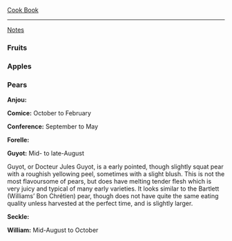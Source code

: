 [Cook Book](https://github.com/vmsmith/CookBook/blob/master/README.md)  

-----  

[Notes](https://github.com/vmsmith/CookBook/blob/master/notes.md)  

### Fruits  

### Apples  


### Pears  

**Anjou:**  

**Comice:** October to February  

**Conference:** September to May  

**Forelle:**

**Guyot:** Mid- to late-August  

Guyot, or Docteur Jules Guyot, is a early pointed, though slightly squat pear with a roughish yellowing peel, sometimes with a slight blush. This is not the most flavoursome of pears, but does have melting tender flesh which is very juicy and typical of many early varieties. It looks similar to the Bartlett (Williams’ Bon Chrétien) pear, though does not have quite the same eating quality unless harvested at the perfect time, and is slightly larger.

**Seckle:**  

**William:** Mid-August to October  
